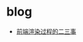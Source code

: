 # blog

- [前端渲染过程的二三事](https://github.com/kejiacheng/blog/blob/master/articles/%E5%89%8D%E7%AB%AF%E6%B8%B2%E6%9F%93%E8%BF%87%E7%A8%8B%E7%9A%84%E4%BA%8C%E4%B8%89%E4%BA%8B.md)
